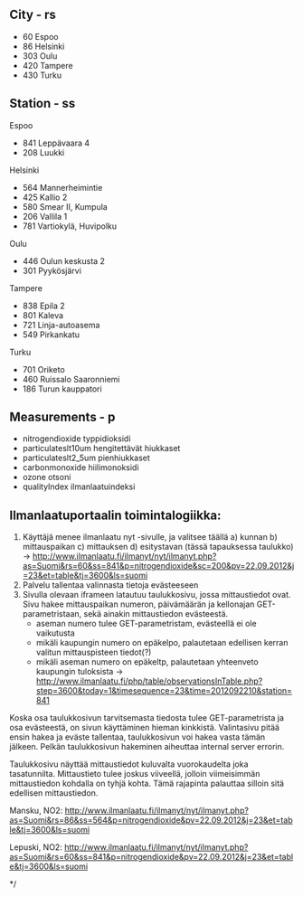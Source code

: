 
City - rs
---------
- 60	Espoo
- 86	Helsinki
- 303	Oulu
- 420	Tampere
- 430	Turku

Station - ss
------------

Espoo
- 841	Leppävaara 4
- 208	Luukki

Helsinki
- 564	Mannerheimintie
- 425	Kallio 2
- 580	Smear II, Kumpula
- 206	 Vallila 1
- 781	Vartiokylä, Huvipolku

Oulu
- 446	Oulun keskusta 2
- 301	Pyykösjärvi

Tampere
- 838	Epila 2
- 801	Kaleva
- 721	Linja-autoasema
- 549	Pirkankatu

Turku
- 701	Oriketo
- 460	Ruissalo Saaronniemi
- 186	Turun kauppatori


Measurements - p
----------------
- nitrogendioxide		typpidioksidi
- particulateslt10um	hengitettävät hiukkaset
- particulateslt2_5um	pienhiukkaset
- carbonmonoxide		hiilimonoksidi
- ozone					otsoni
- qualityIndex			ilmanlaatuindeksi


Ilmanlaatuportaalin toimintalogiikka:
--------------------------------------

1) Käyttäjä menee ilmanlaatu nyt -sivulle, ja valitsee täällä
	a) kunnan
	b) mittauspaikan
	c) mittauksen
	d) esitystavan (tässä tapauksessa taulukko)
	-> http://www.ilmanlaatu.fi/ilmanyt/nyt/ilmanyt.php?as=Suomi&rs=60&ss=841&p=nitrogendioxide&sc=200&pv=22.09.2012&j=23&et=table&tj=3600&ls=suomi
2) Palvelu tallentaa valinnasta tietoja evästeeseen
3) Sivulla olevaan iframeen latautuu taulukkosivu, jossa mittaustiedot ovat. Sivu hakee mittauspaikan numeron, päivämäärän ja kellonajan GET-parametristaan, sekä ainakin mittaustiedon evästeestä.
	- aseman numero tulee GET-parametristam, evästeellä ei ole vaikutusta
	- mikäli kaupungin numero on epäkelpo, palautetaan edellisen kerran valitun mittauspisteen tiedot(?)
	- mikäli aseman numero on epäkeltp, palautetaan yhteenveto kaupungin tuloksista
	-> http://www.ilmanlaatu.fi/php/table/observationsInTable.php?step=3600&today=1&timesequence=23&time=2012092210&station=841
	
Koska osa taulukkosivun tarvitsemasta tiedosta tulee GET-parametrista ja osa evästeestä, on sivun käyttäminen hieman kinkkistä. Valintasivu pitää ensin hakea ja eväste tallentaa, taulukkosivun voi hakea vasta tämän jälkeen. Pelkän taulukkosivun hakeminen aiheuttaa internal server errorin.

Taulukkosivu näyttää mittaustiedot kuluvalta vuorokaudelta joka tasatunnilta. Mittaustieto tulee joskus viiveellä, jolloin viimeisimmän mittaustiedon kohdalla on tyhjä kohta. Tämä rajapinta palauttaa silloin sitä edellisen mittaustiedon.

Mansku, NO2:
http://www.ilmanlaatu.fi/ilmanyt/nyt/ilmanyt.php?as=Suomi&rs=86&ss=564&p=nitrogendioxide&pv=22.09.2012&j=23&et=table&tj=3600&ls=suomi

Lepuski, NO2:
http://www.ilmanlaatu.fi/ilmanyt/nyt/ilmanyt.php?as=Suomi&rs=60&ss=841&p=nitrogendioxide&pv=22.09.2012&j=23&et=table&tj=3600&ls=suomi


*/